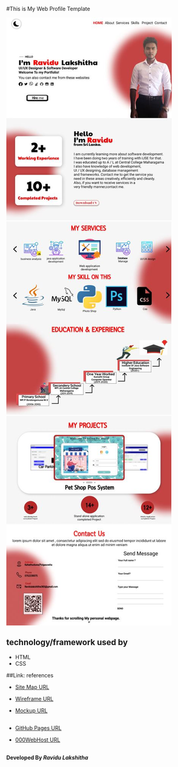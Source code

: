 #This is My Web Profile Template
 

![Capture 01](assets/images/Capture%2001.JPG)
![Capture 02](assets/images/Capture02.JPG)
![Capture 03](assets/images/Capture03.JPG)

## technology/framework used by
* HTML
* CSS

##Link: references

* [Site Map URL](https://www.gloomaps.com/3KnrXZYb3C)

* [Wireframe URL](https://wireframe.cc/taIhr0)

* [Mockup URL](https://www.figma.com/file/5rrcIOB3EmX4HqV0qX3ceW/MyWebSite?node-id=0%3A1)

 ##
* [GitHub Pages URL](https://shenu01.github.io/MyProfile/)

* [000WebHost URL](https://shenu01.000webhostapp.com/)
##
#### Developed By _Ravidu Lakshitha_
